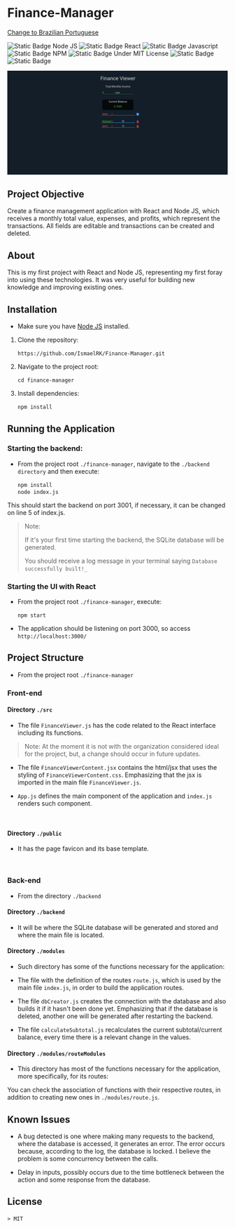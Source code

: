 # Finance-Manager

[Change to Brazilian Portuguese](./README.md)

![Static Badge Node JS](https://img.shields.io/badge/Node--green)
![Static Badge React](https://img.shields.io/badge/React--blue)
![Static Badge Javascript](https://img.shields.io/badge/JS--yellow)
![Static Badge NPM](https://img.shields.io/badge/Npm--red)
![Static Badge Under MIT License](https://img.shields.io/badge/MIT--green)
![Static Badge](https://img.shields.io/badge/English--darkblue)
![Static Badge](https://img.shields.io/badge/Portugu%C3%AAs_BR--green)

![Application image](./readme-img/appImage.jpg)


## Project Objective
Create a finance management application with React and Node JS, which receives a monthly total value, expenses, and profits, which represent the transactions. All fields are editable and transactions can be created and deleted.

## About
This is my first project with React and Node JS, representing my first foray into using these technologies. It was very useful for building new knowledge and improving existing ones.

## Installation
* Make sure you have <a target="_blank" href="https://nodejs.org/en">Node JS</a> installed.

1. Clone the repository:

    ```shell
    https://github.com/IsmaelRK/Finance-Manager.git
    ```
   
2. Navigate to the project root:

    ```shell
   cd finance-manager
   ```

3. Install dependencies:
    
    ```shell
   npm install
   ```




## Running the Application

### Starting the backend:
- From the project root ``./finance-manager``, navigate to the ``./backend directory`` and then execute:

    ```shell
    npm install
    node index.js
    ```


This should start the backend on port 3001, if necessary, it can be changed on line 5 of index.js.

>Note:
> 
> If it's your first time starting the backend, the SQLite database will be generated.
> 
> You should receive a log message in your terminal saying ```Database successfully built!_```


### Starting the UI with React

 * From the project root ``./finance-manager``, execute:
    ```shell
    npm start
    ```



 * The application should be listening on port 3000, so access ``http://localhost:3000/``


## Project Structure
   * From the project root ``./finance-manager``


### Front-end

#### Directory ``./src``

 * The file `FinanceViewer.js` has the code related to the React interface including its functions.

  > Note: At the moment it is not with the organization considered ideal for the project, but, a change should occur in future updates.

  * The file `FinanceViewerContent.jsx` contains the html/jsx that uses the styling of `FinanceViewerContent.css`. Emphasizing that the jsx is imported in the main file `FinanceViewer.js`.


  * `App.js` defines the main component of the application and `index.js` renders such component.

   <br>

#### Directory ``./public``

   * It has the page favicon and its base template.
   <br>

### Back-end
   * From the directory ``./backend``

#### Directory ``./backend``

   * It will be where the SQLite database will be generated and stored and where the main file is located.

#### Directory ``./modules``

  * Such directory has some of the functions necessary for the application:

  - The file with the definition of the routes `route.js`, which is used by the main file `index.js`, in order to build the application routes.


  - The file `dbCreator.js` creates the connection with the database and also builds it if it hasn't been done yet. Emphasizing that if the database is deleted, another one will be generated after restarting the backend.


  - The file `calculateSubtotal.js` recalculates the current subtotal/current balance, every time there is a relevant change in the values.


#### Directory ``./modules/routeModules``

 * This directory has most of the functions necessary for the application, more specifically, for its routes:

You can check the association of functions with their respective routes, in addition to creating new ones in `./modules/route.js`.

## Known Issues

- A bug detected is one where making many requests to the backend, where the database is accessed, it generates an error. The error occurs because, according to the log, the database is locked. I believe the problem is some concurrency between the calls.


- Delay in inputs, possibly occurs due to the time bottleneck between the action and some response from the database.

## License

    > MIT